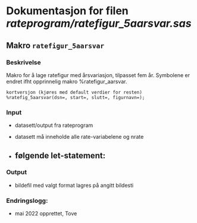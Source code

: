 
# Dokumentasjon for filen *rateprogram/ratefigur_5aarsvar.sas*


## Makro `ratefigur_5aarsvar`

### Beskrivelse

Makro for å lage ratefigur med årsvariasjon, tilpasset fem år. 
Symbolene er endret ifht opprinnelig makro %ratefigur_aarsvar.

```
kortversjon (kjøres med default verdier for resten)
%ratefig_5aarsvar(dsn=, start=, slutt=, figurnavn=);
```
### Input
- datasett/output fra rateprogram
- datasett må inneholde alle rate-variabelene og nrate

- følgende let-statement:
    - 

### Output
- bildefil med valgt format lagres på angitt bildesti

### Endringslogg:
- mai 2022 opprettet, Tove
